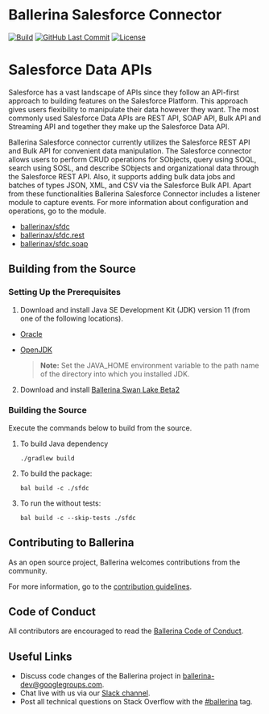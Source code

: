 # Ballerina Salesforce Connector
[![Build](https://github.com/ballerina-platform/module-ballerinax-sfdc/workflows/CI/badge.svg)](https://github.com/ballerina-platform/module-ballerinax-sfdc/actions?query=workflow%3ACI)
[![GitHub Last Commit](https://img.shields.io/github/last-commit/ballerina-platform/module-ballerinax-sfdc.svg)](https://github.com/ballerina-platformmodule-ballerinax-sfdc/commits/master)
[![License](https://img.shields.io/badge/License-Apache%202.0-blue.svg)](https://opensource.org/licenses/Apache-2.0)

# Salesforce Data APIs

Salesforce has a vast landscape of APIs since they follow an API-first approach to building features on the Salesforce Platform. This approach gives users flexibility to manipulate their data however they want. The most commonly used Salesforce Data APIs are REST API, SOAP API, Bulk API and Streaming API and together they make up the Salesforce Data API. 

Ballerina Salesforce connector currently utilizes the Salesforce REST API and Bulk API for convenient data manipulation. The Salesforce connector allows users to perform CRUD operations for SObjects, query using SOQL, search using SOSL, and describe SObjects and organizational data through the Salesforce REST API. Also, it supports adding bulk data jobs and batches of types JSON, XML, and CSV via the Salesforce Bulk API. Apart from these functionalities Ballerina Salesforce Connector includes a listener module to capture events.
For more information about configuration and operations, go to the module.
- [ballerinax/sfdc](https://docs.central.ballerina.io/ballerinax/sfdc/3.0.0)
- [ballerinax/sfdc.rest](https://docs.central.ballerina.io/ballerinax/googleapis.sfdc.rest/3.0.0)
- [ballerinax/sfdc.soap](https://docs.central.ballerina.io/ballerinax/googleapis.sfdc.soap/3.0.0)

## Building from the Source
### Setting Up the Prerequisites
1. Download and install Java SE Development Kit (JDK) version 11 (from one of the following locations).
 
  * [Oracle](https://www.oracle.com/java/technologies/javase-jdk11-downloads.html)
 
  * [OpenJDK](https://adoptopenjdk.net/)
 
       > **Note:** Set the JAVA_HOME environment variable to the path name of the directory into which you installed
       JDK.
 
2. Download and install [Ballerina Swan Lake Beta2](https://ballerina.io/)

### Building the Source
 
Execute the commands below to build from the source.

1. To build Java dependency
   ```   
   ./gradlew build
   ```
2. To build the package:
   ```   
   bal build -c ./sfdc
   ```
3. To run the without tests:
   ```
   bal build -c --skip-tests ./sfdc
   ```
## Contributing to Ballerina
 
As an open source project, Ballerina welcomes contributions from the community.
 
For more information, go to the [contribution guidelines](https://github.com/ballerina-platform/ballerina-lang/blob/master/CONTRIBUTING.md).
 
## Code of Conduct
 
All contributors are encouraged to read the [Ballerina Code of Conduct](https://ballerina.io/code-of-conduct).
 
## Useful Links
 
* Discuss code changes of the Ballerina project in [ballerina-dev@googlegroups.com](mailto:ballerina-dev@googlegroups.com).
* Chat live with us via our [Slack channel](https://ballerina.io/community/slack/).
* Post all technical questions on Stack Overflow with the [#ballerina](https://stackoverflow.com/questions/tagged/ballerina) tag.
 